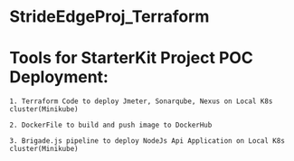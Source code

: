 # StrideEdgeProj_Terraform


# Tools for StarterKit Project POC Deployment:


```1. Terraform Code to deploy Jmeter, Sonarqube, Nexus on Local K8s cluster(Minikube)```


```2. DockerFile to build and push image to DockerHub ```


```3. Brigade.js pipeline to deploy NodeJs Api Application on Local K8s cluster(Minikube)```

